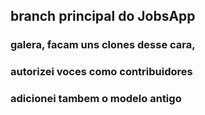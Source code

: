 ## branch principal do JobsApp
### galera, facam uns clones desse cara,
### autorizei voces como contribuidores

###
###

### adicionei tambem o modelo antigo